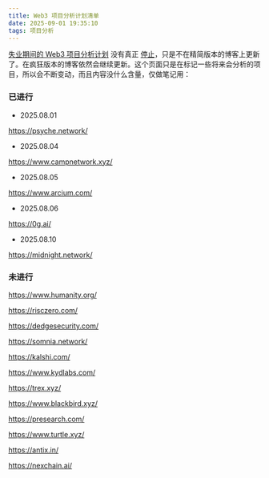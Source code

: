 ```yaml
---
title: Web3 项目分析计划清单
date: 2025-09-01 19:35:10
tags: 项目分析
---
```


[失业期间的 Web3 项目分析计划](/2025/07/31/失业期间的Web3项目分析计划/) 没有真正 [停止](/2025/08/07/停止Web3项目分析计划/)，只是不在精简版本的博客上更新了。在疯狂版本的博客依然会继续更新。这个页面只是在标记一些将来会分析的项目，所以会不断变动，而且内容没什么含量，仅做笔记用：

### 已进行

- 2025.08.01

https://psyche.network/

- 2025.08.04

https://www.campnetwork.xyz/

- 2025.08.05

https://www.arcium.com/

- 2025.08.06

https://0g.ai/

- 2025.08.10

https://midnight.network/

### 未进行

https://www.humanity.org/

https://risczero.com/

https://dedgesecurity.com/

https://somnia.network/

https://kalshi.com/

https://www.kydlabs.com/

https://trex.xyz/

https://www.blackbird.xyz/

https://presearch.com/

https://www.turtle.xyz/

https://antix.in/

https://nexchain.ai/

